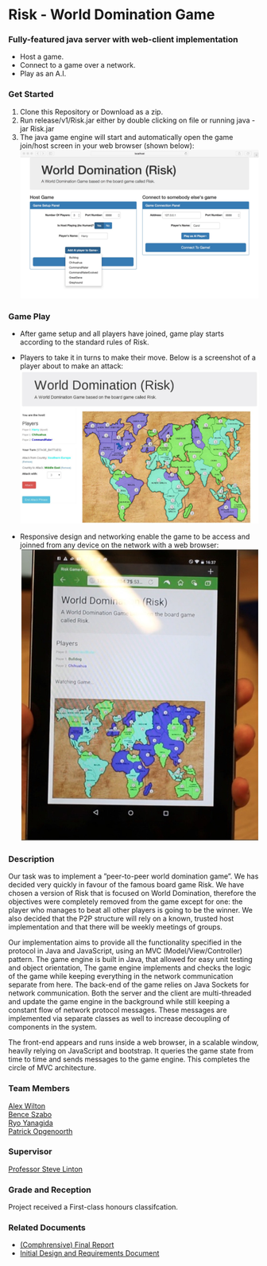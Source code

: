 # Risk - World Domination Game

### Fully-featured java server with web-client implementation

- Host a game.
- Connect to a game over a network.
- Play as an A.I.


### Get Started
1. Clone this Repository or Download as a zip.
2. Run release/v1/Risk.jar either by double clicking on file or running java -jar Risk.jar
3. The java game engine will start and automatically open the game join/host screen in your web browser (shown below):
![Image of Join/Host Screen](https://github.com/AlexWilton/Risk-World-Domination-Game/raw/master/images/Host-Join-Screen.jpg)

### Game Play
- After game setup and all players have joined, game play starts according to the standard rules of Risk.
- Players to take it in turns to make their move. Below is a screenshot of a player about to make an attack:
![Image of Game Play Screen](https://github.com/AlexWilton/Risk-World-Domination-Game/raw/master/images/Game-Play.jpg)

- Responsive design and networking enable the game to be access and joinned from any device on the network with a web browser:
![Image of Playing on Tablet](https://github.com/AlexWilton/Risk-World-Domination-Game/raw/master/images/Tablet.jpg)

### Description
Our task was to implement a ”peer-to-peer world domination game”. We has decided very quickly in favour of the famous board game Risk. We have chosen a version of Risk that is focused on World Domination, therefore the objectives were completely removed from the game except for one: the player who manages to beat all other players is going to be the winner. We also decided that the P2P structure will rely on a known, trusted host implementation and that there will be weekly meetings of groups.

Our implementation aims to provide all the functionality specified in the protocol in Java and JavaScript, using an MVC (Model/View/Controller) pattern. The game engine is built in Java, that allowed for easy unit testing and object orientation, The game engine implements and checks the logic of the game while keeping everything in the network communication separate from here.
The back-end of the game relies on Java Sockets for network communication. Both the server and the client are multi-threaded and update the game engine in the background while still keeping a constant flow of network protocol messages. These messages are implemented via separate classes as well to increase decoupling of components in the system.

The front-end appears and runs inside a web browser, in a scalable window, heavily relying on JavaScript and bootstrap. It queries the game state from time to time and sends messages to the game engine. This completes the circle of MVC architecture.

### Team Members
[Alex Wilton](https://github.com/AlexWilton)  
[Bence Szabo](https://github.com/bentlor)  
[Ryo Yanagida](https://github.com/yryo617)  
[Patrick Opgenoorth](https://www.linkedin.com/in/patrickopgenoorth/)

### Supervisor
[Professor Steve Linton](https://www.cs.st-andrews.ac.uk/directory/person?id=sal)

### Grade and Reception
Project received a First-class honours classifcation.

### Related Documents
- [(Comphrensive) Final Report](https://github.com/AlexWilton/Risk-World-Domination-Game/blob/master/documents/Project%20Report.pdf)
- [Initial Design and Requirements Document](https://github.com/AlexWilton/Risk-World-Domination-Game/blob/master/documents/Requirements%20Specification.pdf) 

###
